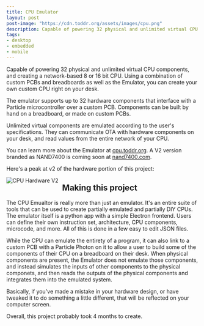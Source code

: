 ```yaml
---
title: CPU Emulator
layout: post
post-image: "https://cdn.toddr.org/assets/images/cpu.png"
description: Capable of powering 32 physical and unlimited virtual CPU components, and creating a network-based 8 or 16 bit CPU. Using a combination of custom PCBs and breadboards as well as the Emulator, you can create your own custom CPU right on your desk.
tags:
- desktop
- embedded
- mobile
---
```


Capable of powering 32 physical and unlimited virtual CPU components, and creating a network-based 8 or 16 bit CPU. Using a combination of custom PCBs and breadboards as well as the Emulator, you can create your own custom CPU right on your desk.

The emulator supports up to 32 hardware components that interface with a Particle microcontroller over a custom PCB. Components can be built by hand on a breadboard, or made on custom PCBs.

Unlimited virtual components are emulated according to the user's specifications. They can communicate OTA with hardware components on your desk, and read values from the entire network of your CPU.

You can learn more about the Emulator at [cpu.toddr.org](https://cpu.toddr.org/). A V2 version branded as NAND7400 is coming soon at [nand7400.com](https://nand7400.com).

Here's a peak at v2 of the hardware portion of this project:

<img src="cdn.toddr.org/assets/images/cpuv2-min.jpeg"
     alt="CPU Hardware V2"
     style="float: left; margin-right: 10px;" />

## Making this project

The CPU Emualtor is really more than just an emulator. It's an entire suite of tools that can be used to create partially emulated and partially DIY CPUs. The emulator itself is a python app with a simple Electron frontend. Users can define their own instruction set, architecture, CPU components, microcode, and more. All of this is done in a few easy to edit JSON files. 

While the CPU can emulate the entirety of a program, it can also link to a custom PCB with a Particle Photon on it to allow a user to build some of the components of their CPU on a breadboard on their desk. When physical components are present, the Emulator does not emulate those components, and instead simulates the inputs of other components to the physical componets, and then reads the outputs of the physical components and integrates them into the emulated system. 

Basically, if you've made a mistake in your hardware design, or have tweaked it to do something a little different, that will be reflected on your computer screen.

Overall, this project probably took 4 months to create. 
